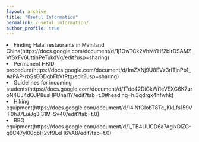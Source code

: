 ```yaml
---
layout: archive
title: "Useful Information"
permalink: /useful_information/
author_profile: true
---
```

</li>
  <li>Finding Halal restaurants in Mainland China(https://docs.google.com/document/d/1j1OwTCk2VhMYHf2blrDSAMZVfSxFv6UttinPeTukdVg/edit?usp=sharing)</li>
  <li>Permanent HKID procedure(https://docs.google.com/document/d/1mZXNj9U8EVz3rITjnPb1_AaPAP-rbSsEGDqbFbVtRtg/edit?usp=sharing)</li>
  <li>Guidelines for incoming students(https://docs.google.com/document/d/1Tde42DiGkWi1eVEXG6K7uroN4UJ4dQJP8usHPUhaI1Y/edit?tab=t.0#heading=h.3qdrgx4hfwhk)</li>
  <li>Hiking equipment(https://docs.google.com/document/d/14iNfGlobT8Tc_KkLfs159ViF0hJ7LuiJg3i31M-Sv40/edit?tab=t.0)</li>
  <li>BBQ equipment(https://docs.google.com/document/d/1_TB4UUCD6a7AglxDlZG-q6C47yl00qbH2vf9LeH6VA8/edit?tab=t.0)</li>
</ul>
